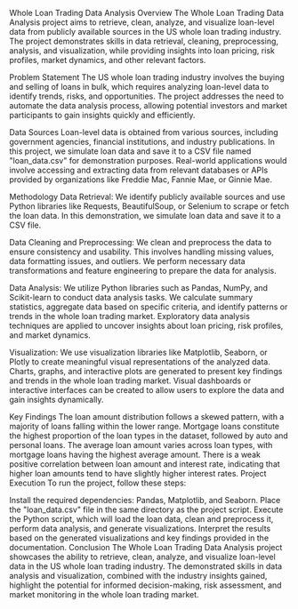 Whole Loan Trading Data Analysis
Overview
The Whole Loan Trading Data Analysis project aims to retrieve, clean, analyze, and visualize loan-level data from publicly available sources in the US whole loan trading industry. The project demonstrates skills in data retrieval, cleaning, preprocessing, analysis, and visualization, while providing insights into loan pricing, risk profiles, market dynamics, and other relevant factors.

Problem Statement
The US whole loan trading industry involves the buying and selling of loans in bulk, which requires analyzing loan-level data to identify trends, risks, and opportunities. The project addresses the need to automate the data analysis process, allowing potential investors and market participants to gain insights quickly and efficiently.

Data Sources
Loan-level data is obtained from various sources, including government agencies, financial institutions, and industry publications. In this project, we simulate loan data and save it to a CSV file named "loan_data.csv" for demonstration purposes. Real-world applications would involve accessing and extracting data from relevant databases or APIs provided by organizations like Freddie Mac, Fannie Mae, or Ginnie Mae.

Methodology
Data Retrieval: We identify publicly available sources and use Python libraries like Requests, BeautifulSoup, or Selenium to scrape or fetch the loan data. In this demonstration, we simulate loan data and save it to a CSV file.

Data Cleaning and Preprocessing: We clean and preprocess the data to ensure consistency and usability. This involves handling missing values, data formatting issues, and outliers. We perform necessary data transformations and feature engineering to prepare the data for analysis.

Data Analysis: We utilize Python libraries such as Pandas, NumPy, and Scikit-learn to conduct data analysis tasks. We calculate summary statistics, aggregate data based on specific criteria, and identify patterns or trends in the whole loan trading market. Exploratory data analysis techniques are applied to uncover insights about loan pricing, risk profiles, and market dynamics.

Visualization: We use visualization libraries like Matplotlib, Seaborn, or Plotly to create meaningful visual representations of the analyzed data. Charts, graphs, and interactive plots are generated to present key findings and trends in the whole loan trading market. Visual dashboards or interactive interfaces can be created to allow users to explore the data and gain insights dynamically.

Key Findings
The loan amount distribution follows a skewed pattern, with a majority of loans falling within the lower range.
Mortgage loans constitute the highest proportion of the loan types in the dataset, followed by auto and personal loans.
The average loan amount varies across loan types, with mortgage loans having the highest average amount.
There is a weak positive correlation between loan amount and interest rate, indicating that higher loan amounts tend to have slightly higher interest rates.
Project Execution
To run the project, follow these steps:

Install the required dependencies: Pandas, Matplotlib, and Seaborn.
Place the "loan_data.csv" file in the same directory as the project script.
Execute the Python script, which will load the loan data, clean and preprocess it, perform data analysis, and generate visualizations.
Interpret the results based on the generated visualizations and key findings provided in the documentation.
Conclusion
The Whole Loan Trading Data Analysis project showcases the ability to retrieve, clean, analyze, and visualize loan-level data in the US whole loan trading industry. The demonstrated skills in data analysis and visualization, combined with the industry insights gained, highlight the potential for informed decision-making, risk assessment, and market monitoring in the whole loan trading market.